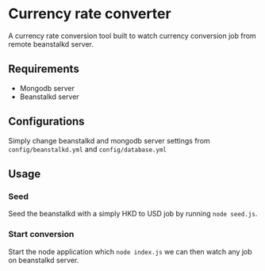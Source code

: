# Currency rate converter

A currency rate conversion tool built to watch currency conversion job from remote beanstalkd server. 

## Requirements

- Mongodb server
- Beanstalkd server

## Configurations

Simply change beanstalkd and mongodb server settings from `config/beanstalkd.yml` and `config/database.yml`

## Usage

### Seed

Seed the beanstalkd with a simply HKD to USD job by running `node seed.js`.

### Start conversion

Start the node application which `node index.js` we can then watch any job on beanstalkd server.